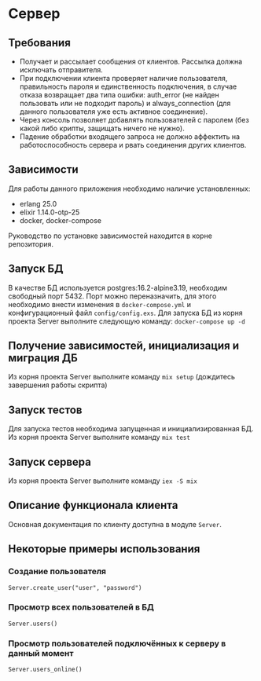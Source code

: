 # Сервер

## Требования

  * Получает и рассылает сообщения от клиентов. Рассылка должна исключать отправителя.
  * При подключении клиента проверяет наличие пользователя, правильность пароля и
    единственность подключения, в случае отказа возвращает два типа ошибки: auth_error
    (не найден пользовать или не подходит пароль) и always_connection (для данного пользователя
    уже есть активное соединение).
  * Через консоль позволяет добавлять пользователей с паролем (без какой либо крипты, защищать ничего не нужно).
  * Падение обработки входящего запроса не должно аффектить на работоспособность сервера
    и рвать соединения других клиентов.

## Зависимости

Для работы данного приложения необходимо наличие установленных:

  * erlang 25.0
  * elixir 1.14.0-otp-25
  * docker, docker-compose

Руководство по установке зависимостей находится в корне репозитория.

## Запуск БД

В качестве БД используется postgres:16.2-alpine3.19, необходим свободный порт 5432.
Порт можно переназначить, для этого необходимо внести изменения в `docker-compose.yml`
и конфигурационный файл `config/config.exs`.
Для запуска БД из корня проекта Server выполните следующую команду:
`docker-compose up -d`

## Получение зависимостей, инициализация и миграция ДБ

Из корня проекта Server выполните команду `mix setup` (дождитесь завершения работы скрипта)

## Запуск тестов

Для запуска тестов необходима запущенная и инициализированная БД.
Из корня проекта Server выполните команду `mix test`

## Запуск сервера

Из корня проекта Server выполните команду `iex -S mix`

## Описание функционала клиента

Основная документация по клиенту доступна в модуле `Server`.

## Некоторые примеры использования

### Создание пользователя

`Server.create_user("user", "password")`

### Просмотр всех пользователей в БД

`Server.users()`

### Просмотр пользователей подключённых к серверу в данный момент

`Server.users_online()`